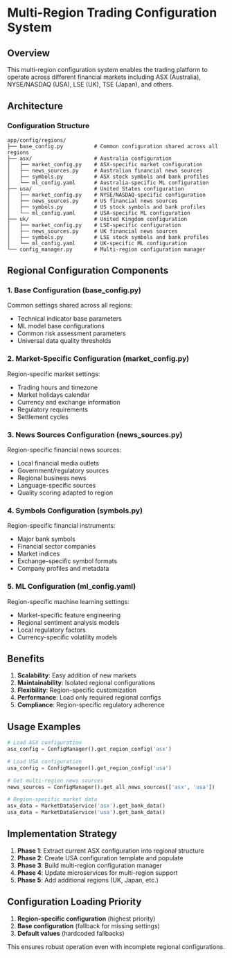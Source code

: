 # Multi-Region Trading Configuration System

## Overview

This multi-region configuration system enables the trading platform to operate across different financial markets including ASX (Australia), NYSE/NASDAQ (USA), LSE (UK), TSE (Japan), and others.

## Architecture

### Configuration Structure
```
app/config/regions/
├── base_config.py          # Common configuration shared across all regions
├── asx/                    # Australia configuration
│   ├── market_config.py    # ASX-specific market configuration
│   ├── news_sources.py     # Australian financial news sources
│   ├── symbols.py          # ASX stock symbols and bank profiles
│   └── ml_config.yaml      # Australia-specific ML configuration
├── usa/                    # United States configuration  
│   ├── market_config.py    # NYSE/NASDAQ-specific configuration
│   ├── news_sources.py     # US financial news sources
│   ├── symbols.py          # US stock symbols and bank profiles
│   └── ml_config.yaml      # USA-specific ML configuration
├── uk/                     # United Kingdom configuration
│   ├── market_config.py    # LSE-specific configuration
│   ├── news_sources.py     # UK financial news sources
│   ├── symbols.py          # LSE stock symbols and bank profiles
│   └── ml_config.yaml      # UK-specific ML configuration
└── config_manager.py       # Multi-region configuration manager
```

## Regional Configuration Components

### 1. Base Configuration (base_config.py)
Common settings shared across all regions:
- Technical indicator base parameters
- ML model base configurations
- Common risk assessment parameters
- Universal data quality thresholds

### 2. Market-Specific Configuration (market_config.py)
Region-specific market settings:
- Trading hours and timezone
- Market holidays calendar
- Currency and exchange information
- Regulatory requirements
- Settlement cycles

### 3. News Sources Configuration (news_sources.py)  
Region-specific financial news sources:
- Local financial media outlets
- Government/regulatory sources
- Regional business news
- Language-specific sources
- Quality scoring adapted to region

### 4. Symbols Configuration (symbols.py)
Region-specific financial instruments:
- Major bank symbols
- Financial sector companies
- Market indices
- Exchange-specific symbol formats
- Company profiles and metadata

### 5. ML Configuration (ml_config.yaml)
Region-specific machine learning settings:
- Market-specific feature engineering
- Regional sentiment analysis models
- Local regulatory factors
- Currency-specific volatility models

## Benefits

1. **Scalability**: Easy addition of new markets
2. **Maintainability**: Isolated regional configurations
3. **Flexibility**: Region-specific customization
4. **Performance**: Load only required regional configs
5. **Compliance**: Region-specific regulatory adherence

## Usage Examples

```python
# Load ASX configuration
asx_config = ConfigManager().get_region_config('asx')

# Load USA configuration  
usa_config = ConfigManager().get_region_config('usa')

# Get multi-region news sources
news_sources = ConfigManager().get_all_news_sources(['asx', 'usa'])

# Region-specific market data
asx_data = MarketDataService('asx').get_bank_data()
usa_data = MarketDataService('usa').get_bank_data()
```

## Implementation Strategy

1. **Phase 1**: Extract current ASX configuration into regional structure
2. **Phase 2**: Create USA configuration template and populate
3. **Phase 3**: Build multi-region configuration manager
4. **Phase 4**: Update microservices for multi-region support
5. **Phase 5**: Add additional regions (UK, Japan, etc.)

## Configuration Loading Priority

1. **Region-specific configuration** (highest priority)
2. **Base configuration** (fallback for missing settings)
3. **Default values** (hardcoded fallbacks)

This ensures robust operation even with incomplete regional configurations.
